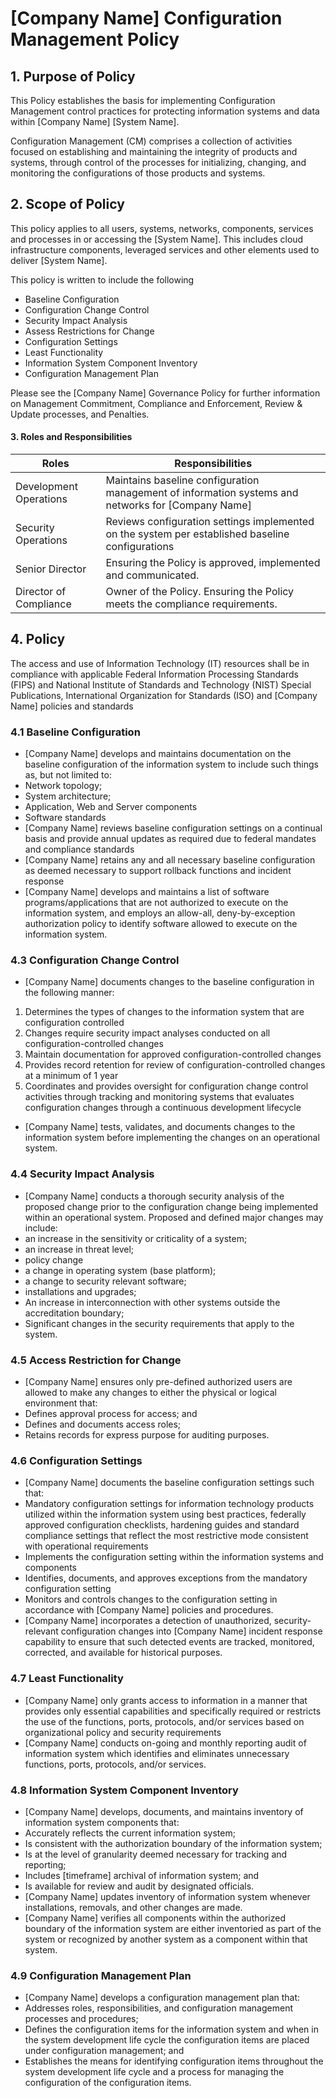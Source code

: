 # [Company Name] Configuration Management Policy

## 1. Purpose of Policy
This Policy establishes the basis for implementing Configuration Management control practices for protecting information systems and data within [Company Name] [System Name].

Configuration Management (CM) comprises a collection of activities focused on establishing and maintaining the integrity of products and systems, through control of the processes for initializing, changing, and monitoring the configurations of those products and systems.  

## 2. Scope of Policy
This policy applies to all users, systems, networks, components, services and processes in or accessing the [System Name]. This includes cloud infrastructure components, leveraged services and other elements used to deliver [System Name].

This policy is written to include the following
* Baseline Configuration
* Configuration Change Control
* Security Impact Analysis
* Assess Restrictions for Change
* Configuration Settings
* Least Functionality
* Information System Component Inventory
* Configuration Management Plan

Please see the [Company Name] Governance Policy for further information on Management Commitment, Compliance and Enforcement, Review & Update processes, and Penalties.

#### 3. Roles and Responsibilities
|Roles                 | Responsibilities                                                                        |
|----------------------|-----------------------------------------------------------------------------------------|
|Development Operations| Maintains baseline configuration management of information systems and networks for [Company Name] |
|Security Operations   | Reviews configuration settings implemented on the system per established baseline configurations|
|Senior Director       | Ensuring the Policy is approved, implemented and communicated.|
|Director of Compliance| Owner of the Policy. Ensuring the Policy meets the compliance requirements.|

## 4. Policy
The access and use of Information Technology (IT) resources shall be in compliance with applicable Federal Information Processing Standards (FIPS) and National Institute of Standards and Technology (NIST) Special Publications, International Organization for Standards (ISO) and [Company Name] policies and standards

### 4.1 Baseline Configuration
* [Company Name] develops and maintains documentation on the baseline configuration of the information system to include such things as, but not limited to:
 * Network topology;
 * System architecture;
 * Application, Web and Server components
 * Software standards
* [Company Name] reviews baseline configuration settings on a continual basis and provide annual updates as required due to federal mandates and compliance standards
* [Company Name] retains any and all necessary baseline configuration as deemed necessary to support rollback functions and incident response
* [Company Name] develops and maintains a list of software programs/applications that are not authorized to execute on the information system, and employs an allow-all, deny-by-exception authorization policy to identify software allowed to execute on the information system.

### 4.3 Configuration Change Control
* [Company Name] documents changes to the baseline configuration in the following manner:
 1. Determines the types of changes to the information system that are configuration controlled
 2. Changes require security impact analyses conducted on all configuration-controlled changes
 3. Maintain documentation for approved configuration-controlled changes
 4. Provides record retention for review of configuration-controlled changes at a minimum of 1 year
 5. Coordinates and provides oversight for configuration change control activities through tracking and monitoring systems that evaluates configuration changes  through a continuous development lifecycle
* [Company Name] tests, validates, and documents changes to the information system before implementing the changes on an operational system.

### 4.4 Security Impact Analysis
* [Company Name] conducts a thorough security analysis of the proposed change prior to the configuration change being implemented within an operational system. Proposed and defined major changes may include:
 * an increase in the sensitivity or criticality of a system;
 * an increase in threat level;
 * policy change
 * a change in operating system (base platform);
 * a change to security relevant software;
 * installations and upgrades;
 * An increase in interconnection with other systems outside the accreditation boundary;
 * Significant changes in the security requirements that apply to the system.

### 4.5 Access Restriction for Change
* [Company Name] ensures only pre-defined authorized users are allowed to make any changes to either the physical or logical environment that:
 * Defines approval process for access; and
 * Defines and documents access roles;
 * Retains records for express purpose for auditing purposes.

### 4.6 Configuration Settings
* [Company Name] documents the baseline configuration settings such that:
 * Mandatory configuration settings for information technology products utilized within the information system using best practices, federally approved configuration checklists,  hardening guides and standard compliance settings that reflect the most restrictive mode consistent with operational requirements
 * Implements the configuration setting within the information systems and components
 * Identifies, documents, and approves exceptions from the mandatory configuration setting
 * Monitors and controls changes to the configuration setting in accordance with [Company Name] policies and procedures.
* [Company Name] incorporates a detection of unauthorized, security-relevant configuration changes into [Company Name] incident response capability to ensure that such detected events are tracked, monitored, corrected, and available for historical purposes.

### 4.7 Least Functionality
*  [Company Name] only grants access to information in a manner that provides only essential capabilities and specifically required  or restricts the use of the functions, ports, protocols, and/or services based on organizational policy and security requirements
* [Company Name] conducts on-going and monthly reporting audit of information system which identifies and eliminates unnecessary functions, ports, protocols, and/or services.  

### 4.8 Information System Component Inventory
* [Company Name] develops, documents, and maintains inventory of information system components that:
 * Accurately reflects the current information system;
 * Is consistent with the authorization boundary of the information system;
 * Is at the level of granularity deemed necessary for tracking and reporting;
 * Includes [timeframe] archival of information system; and
 * Is available for review and audit by designated officials.
* [Company Name] updates inventory of information system whenever installations, removals, and other changes are made.
* [Company Name] verifies all components within the authorized boundary of the information system are either inventoried as part of the system or recognized by another system as a component within that system.

### 4.9 Configuration Management Plan
* [Company Name] develops a configuration management plan that:
 * Addresses roles, responsibilities, and configuration management processes and procedures;
 * Defines the configuration items for the information system and when in the system development life cycle the configuration items are placed under configuration management; and
 * Establishes the means for identifying configuration items throughout the system development life cycle and a process for managing the configuration of the configuration items.
